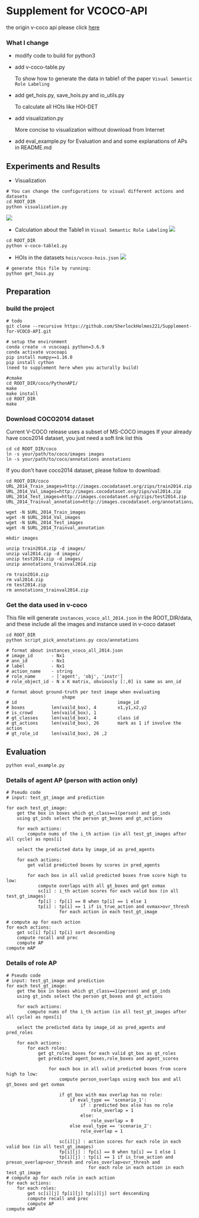 # Supplement for VCOCO-API
the origin v-coco api please click [here](https://github.com/s-gupta/v-coco.git)

### What I change 
- modify code to build for python3
- add v-coco-table.py 

  To show how to generate the data in table1 of the paper ```Visual Semantic Role Labeling```
- add get_hois.py, save_hois.py and io_utils.py
  
  To calculate all HOIs like HOI-DET
- add visualization.py 
  
  More concise to visualization without download from Internet

- add eval_example.py for Evaluation and and some explanations of APs in README.md  

## Experiments and Results
- Visualization
```
# You can change the configurations to visual different actions and datasets
cd ROOT_DIR
python visualization.py
```
![](https://github.com/SherlockHolmes221/Supplement-for-VCOCO-API/raw/master/carry_train.png)

- Calculation about the Table1 in ```Visual Semantic Role Labeling```
![](https://github.com/SherlockHolmes221/Supplement-for-VCOCO-API/raw/master/table1_part.png)
```
cd ROOT_DIR
python v-coco-table1.py
```
- HOIs in the datasets
```hois/vcoco-hois.json```
![](https://github.com/SherlockHolmes221/Supplement-for-VCOCO-API/raw/master/hois_part.png)
```
# generate this file by running:
python get_hois.py
``` 

## Preparation
### build the project 
```
# todo
git clone --recursive https://github.com/SherlockHolmes221/Supplement-for-VCOCO-API.git

# setup the environment
conda create -n vcocoapi python=3.6.9 
conda activate vcocoapi
pip install numpy==1.16.0
pip install cython 
(need to supplement here when you acturally build)

#cmake
cd ROOT_DIR/coco/PythonAPI/
make
make install
cd ROOT_DIR
make 
```

### Download COCO2014 dataset
Current V-COCO release uses a subset of MS-COCO images
If your already have coco2014 dataset, you just need a soft link list this
```
cd cd ROOT_DIR/coco
ln -s your/path/to/coco/images images
ln -s your/path/to/coco/annotations annotations
```
If you don't have coco2014 dataset, please follow to download:
```
cd ROOT_DIR/coco
URL_2014_Train_images=http://images.cocodataset.org/zips/train2014.zip
URL_2014_Val_images=http://images.cocodataset.org/zips/val2014.zip
URL_2014_Test_images=http://images.cocodataset.org/zips/test2014.zip
URL_2014_Trainval_annotation=http://images.cocodataset.org/annotations/annotations_trainval2014.zip

wget -N $URL_2014_Train_images
wget -N $URL_2014_Val_images
wget -N $URL_2014_Test_images
wget -N $URL_2014_Trainval_annotation

mkdir images

unzip train2014.zip -d images/
unzip val2014.zip -d images/
unzip test2014.zip -d images/
unzip annotations_trainval2014.zip

rm train2014.zip
rm val2014.zip
rm test2014.zip
rm annotations_trainval2014.zip
```

### Get the data used in v-coco
This file will generate ```instances_vcoco_all_2014.json``` in the ROOT_DIR/data,
and these include all the images and instance used in v-coco dataset
```
cd ROOT_DIR 
python script_pick_annotations.py coco/annotations

# format about instances_vcoco_all_2014.json
# image_id       - Nx1
# ann_id         - Nx1
# label          - Nx1
# action_name    - string
# role_name      - ['agent', 'obj', 'instr']
# role_object_id - N x K matrix, obviously [:,0] is same as ann_id

# format about ground-truth per test image when evaluating
                     shape 
# id                                      image_id
# boxes          len(vaild_box), 4        x1,y1,x2,y2
# is_crowd       len(vaild_box), 1
# gt_classes     len(vaild_box), 4        class id 
# gt_actions     len(vaild_box), 26       mark as 1 if involve the action
# gt_role_id     len(vaild_box), 26 ,2    
```

## Evaluation
```
python eval_example.py 
```
### Details of agent AP (person with action only)
```
# Pseudo code
# input: test_gt_image and prediction

for each test_gt_image:
    get the box in boxes which gt_class==1(person) and gt_inds
    using gt_inds select the person gt_boxes and gt_actions
    
    for each actions:
        compute nums of the i_th action (in all test_gt_images after all cycle) as npos[i]
    
    select the predicted data by image_id as pred_agents
    
    for each actions:
        get valid predicted boxes by scores in pred_agents
        
        for each box in all valid predicted boxes from score high to low:
            compute overlaps with all gt_boxes and get ovmax
            sc[i] : i_th action scores for each valid box (in all test_gt_images)
            fp[i] : fp[i] == 0 when tp[i] == 1 else 1
            tp[i] : tp[i] == 1 if is_true_action and ovmax>ovr_thresh 
                    for each action in each test_gt_image

# compute ap for each action
for each actions:
    get sc[i] fp[i] tp[i] sort descending
    compute recall and prec 
    compute AP
compute mAP
```
### Details of role AP 
```
# Pseudo code
# input: test_gt_image and prediction
for each test_gt_image:
    get the box in boxes which gt_class==1(person) and gt_inds
    using gt_inds select the person gt_boxes and gt_actions
    
    for each actions:
        compute nums of the i_th action (in all test_gt_images after all cycle) as npos[i]
        
    select the predicted data by image_id as pred_agents and pred_roles
    
    for each actions:
        for each roles:
            get gt_roles_boxes for each valid gt_box as gt_roles
            get predicted agent_boxes,role_boxes and agent_scores
            
                for each box in all valid predicted boxes from score high to low:
                    compute person_overlaps using each box and all gt_boxes and get ovmax
                    
                    if gt_box with max overlap has no role:
                        if eval_type == 'scenario_1':
                            if : predicted box also has no role
                                role_overlap = 1
                            else:
                                role_overlap = 0
                        else eval_type == 'scenario_2':
                            role_overlap = 1
                    
                    sc[i][j] : action scores for each role in each valid box (in all test_gt_images)
                    fp[i][j] : fp[i] == 0 when tp[i] == 1 else 1
                    tp[i][j] : tp[i] == 1 if is_true_action and preson_overlap>ovr_thresh and roles_overlap>ovr_thresh and 
                               for each role in each action in each test_gt_image
# compute ap for each role in each action
for each actions:
    for each roles:
        get sc[i][j] fp[i][j] tp[i][j] sort descending
        compute recall and prec 
        compute AP
compute mAP
```
